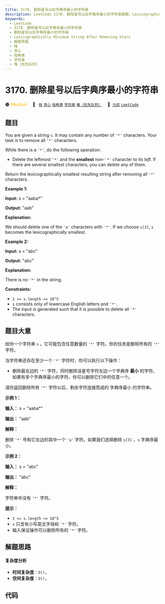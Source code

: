 ```yaml
---
title: 3170. 删除星号以后字典序最小的字符串
description: LeetCode 3170. 删除星号以后字典序最小的字符串题解，Lexicographically Minimum String After Removing Stars，包含解题思路、复杂度分析以及完整的 JavaScript 代码实现。
keywords:
  - LeetCode
  - 3170. 删除星号以后字典序最小的字符串
  - 删除星号以后字典序最小的字符串
  - Lexicographically Minimum String After Removing Stars
  - 解题思路
  - 栈
  - 贪心
  - 哈希表
  - 字符串
  - 堆（优先队列）
---
```


# 3170. 删除星号以后字典序最小的字符串

🟠 <font color=#ffb800>Medium</font>&emsp; 🔖&ensp; [`栈`](/tag/stack.md) [`贪心`](/tag/greedy.md) [`哈希表`](/tag/hash-table.md) [`字符串`](/tag/string.md) [`堆（优先队列）`](/tag/heap-priority-queue.md)&emsp; 🔗&ensp;[`力扣`](https://leetcode.cn/problems/lexicographically-minimum-string-after-removing-stars) [`LeetCode`](https://leetcode.com/problems/lexicographically-minimum-string-after-removing-stars)

## 题目

You are given a string `s`. It may contain any number of `'*'` characters.
Your task is to remove all `'*'` characters.

While there is a `'*'`, do the following operation:

  * Delete the leftmost `'*'` and the **smallest** non-`'*'` character to its _left_. If there are several smallest characters, you can delete any of them.

Return the lexicographically smallest resulting string after removing all
`'*'` characters.



**Example 1:**

**Input:** s = "aaba*"

**Output:** "aab"

**Explanation:**

We should delete one of the `'a'` characters with `'*'`. If we choose `s[3]`,
`s` becomes the lexicographically smallest.

**Example 2:**

**Input:** s = "abc"

**Output:** "abc"

**Explanation:**

There is no `'*'` in the string.



**Constraints:**

  * `1 <= s.length <= 10^5`
  * `s` consists only of lowercase English letters and `'*'`.
  * The input is generated such that it is possible to delete all `'*'` characters.


## 题目大意

给你一个字符串 `s` 。它可能包含任意数量的 `'*'` 字符。你的任务是删除所有的 `'*'` 字符。

当字符串还存在至少一个 `'*'` 字符时，你可以执行以下操作：

  * 删除最左边的 `'*'` 字符，同时删除该星号字符左边一个字典序 **最小**  的字符。如果有多个字典序最小的字符，你可以删除它们中的任意一个。

请你返回删除所有 `'*'` 字符以后，剩余字符连接而成的 字典序最小 的字符串。



**示例 1：**

**输入：** s = "aaba*"

**输出：** "aab"

**解释：**

删除 `'*'` 号和它左边的其中一个 `'a'` 字符。如果我们选择删除 `s[3]` ，`s` 字典序最小。

**示例 2：**

**输入：** s = "abc"

**输出：** "abc"

**解释：**

字符串中没有 `'*'` 字符。



**提示：**

  * `1 <= s.length <= 10^5`
  * `s` 只含有小写英文字母和 `'*'` 字符。
  * 输入保证操作可以删除所有的 `'*'` 字符。


## 解题思路

#### 复杂度分析

- **时间复杂度**：`O()`，
- **空间复杂度**：`O()`，

## 代码

```javascript

```